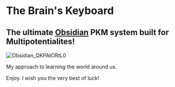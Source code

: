 # The Brain's Keyboard

## The ultimate [Obsidian](https://obsidian.md/) PKM system built for Multipotentialites!

![Obsidian_QKPAtORtL0](https://github.com/user-attachments/assets/b40848bb-40e6-4fa8-9741-36d47e4008c7)

My approach to learning the world around us.

Enjoy. I wish you the very best of luck!
